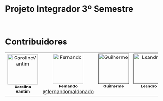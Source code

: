 <h1>Projeto Integrador 3º Semestre</h1>
<br>
<h1>Contribuidores</h1>
<table>
  <tr>
    <td align="center">
      <a href="https://github.com/CarolineVantim">
        <img src="https://avatars.githubusercontent.com/u/82098788?s=96&v=4" width="100px;" alt="CarolineVantim"/>
        <br />
        <sub>
          <b>Caroline Vantim</b>
        </sub>
       </a>
    </td> 
    <td align="center">
      <a href="https://github.com/Lifer18">
        <img src="https://avatars.githubusercontent.com/u/102481969?v=4" width="100px;" alt="Fernando"/>
        <br />
        <sub>
          <b>Fernando</b>
        </sub>
       </a>
       <br />
       <a href="https://www.linkedin.com/in/fernando-maldonado-fernandes/" title="Linkedin">@fernandomaldonado</a>
       <br />
    </td>
     <td align="center">
      <a href="">
        <img src="" width="100px;" alt="Guilherme"/>
        <br />
        <sub>
          <b>Guilherme</b>
        </sub>
       </a>
       <br />
       <a href="" title="Linkedin"></a>
       <br />
    </td>
     <td align="center">
      <a href="">
        <img src="" width="100px;" alt="Leandro"/>
        <br />
        <sub>
          <b>Leandro</b>
        </sub>
       </a>
       <br />
       <a href="" title="Linkedin"></a>
       <br />
    </td>
    <td align="center">
      <a href="">
        <img src="https://avatars.githubusercontent.com/u/102560506?v=4" width="100px;" alt="Luca"/>
        <br/>
        <sub>
          <b>Luiza</b>
        </sub>
       </a>
       <br />
        <a href="" title="Linkedin"></a>
        <br />
    </td>
    <td align="center">
      <a href="">
        <img src="" width="100px;" alt="Valdelaine"/>
        <br />
        <sub>
          <b>Valdelaine</b>
        </sub>
       </a>
       <br />
        <a href="" title="Linkedin"></a>                                                           
       <br />                                                                                                                                              
    </td>  
  </tr>
  </table>
